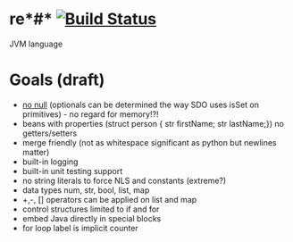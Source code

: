 # re*#* [![Build Status](https://circleci.com/gh/2point718/rehash.svg?style=svg)](https://circleci.com/gh/2point718/rehash)
JVM language

# Goals (draft)

* [no null](http://stackoverflow.com/questions/28106234/are-there-languages-without-null) (optionals can be determined the way SDO uses isSet on primitives) - no regard for memory!?!
* beans with properties (struct person { str firstName; str lastName;}) no getters/setters
* merge friendly (not as whitespace significant as python but newlines matter)
* built-in logging
* built-in unit testing support
* no string literals to force NLS and constants (extreme?)
* data types num, str, bool, list, map
* +,-, [] operators can be applied on list and map
* control structures limited to if and for
* embed Java directly in special blocks
* for loop label is implicit counter
